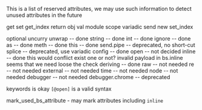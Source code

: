 

This is a list of reserved attributes, we may use such information
to detect unused attributes in the future


get
set
get_index
return
obj
val
module
scope
variadic
send
new
set_index

optional
uncurry
unwrap -- done
string -- done
int -- done
ignore -- done
as  -- done
meth -- done
this -- done
send.pipe -- deprecated, no short-cut
splice -- deprecated, use variadic
config -- done
open -- not decided
inline -- done
    this would conflict exist one or not?
    invalid payload in bs.inline
    seems that we need loose the check
deriving -- done
raw -- not needed
re -- not needed
external -- not needed
time   -- not needed
node   -- not needed
debugger -- not needed
debugger.chrome -- deprecated

keywords is okay `[@open]` is a valid syntax

mark_used_bs_attribute - 
may mark attributes including `inline`